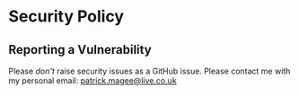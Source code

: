 # Security Policy

## Reporting a Vulnerability

Please *don't* raise security issues as a GitHub issue. Please contact me with my personal email: patrick.magee@live.co.uk
